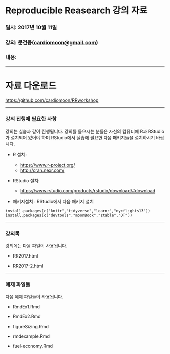 # Reproducible Reasearch 강의 자료

### 일시: 2017년 10월 11일

### 강의: 문건웅(cardiomoon@gmail.com) 

### 내용: 

---

# 자료 다운로드

https://github.com/cardiomoon/RRworkshop
 

---


### 강의 진행에 필요한 사항

강의는 실습과 같이 진행됩니다. 강의를 들으시는 분들은 자신의 컴퓨터에 R과 RStudio가 설치되어 있어야 하며 RStudio에서 실습에 필요한 다음 패키지들을 설치하시기 바랍니다.

- R 설치 :  
    - https://www.r-project.org/
    - http://cran.nexr.com/
    

- RStudio 설치: 
    - https://www.rstudio.com/products/rstudio/download/#download

- 패키지설치 : RStudio에서 다음 패키지 설치

```{r,eval=FALSE}
install.packages(c("knitr","tidyverse","learnr","nycflights13"))
install.packages(c("devtools","moonBook","ztable","DT"))
```
---

### 강의록

강의에는 다음 파일이 사용됩니다.

- RR2017.html

- RR2017-2.html

---

### 예제 파일들

다음 예제 파일들이 사용됩니다.

- RmdEx1.Rmd

- RmdEx2.Rmd

- figureSizing.Rmd

- rmdexample.Rmd

- fuel-economy.Rmd